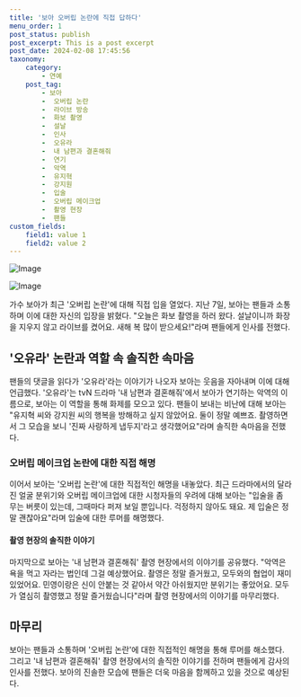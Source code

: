 ```yaml
---
title: '보아 오버립 논란에 직접 답하다'
menu_order: 1
post_status: publish
post_excerpt: This is a post excerpt
post_date: 2024-02-08 17:45:56
taxonomy:
    category:
        - 연예
    post_tag:
        - 보아
        -  오버립 논란
        -  라이브 방송
        -  화보 촬영
        -  설날
        -  인사
        -  오유라
        -  내 남편과 결혼해줘
        -  연기
        -  악역
        -  유지혁
        -  강지원
        -  입술
        -  오버립 메이크업
        -  촬영 현장
        -  팬들
custom_fields:
    field1: value 1
    field2: value 2
---
```


![Image](https://ssl.pstatic.net/mimgnews/image/076/2024/02/08/2024020901000608800075821_20240208084205267.jpg?type=w540)

![Image](https://mimgnews.pstatic.net/image/076/2024/02/08/2024020901000608800075822_20240208084205270.jpg?type=w540)

가수 보아가 최근 '오버립 논란'에 대해 직접 입을 열었다. 지난 7일, 보아는 팬들과 소통하며 이에 대한 자신의 입장을 밝혔다. "오늘은 화보 촬영을 하러 왔다. 설날이니까 화장을 지우지 않고 라이브를 켰어요. 새해 복 많이 받으세요!"라며 팬들에게 인사를 전했다.
## '오유라' 논란과 역할 속 솔직한 속마음
팬들의 댓글을 읽다가 '오유라'라는 이야기가 나오자 보아는 웃음을 자아내며 이에 대해 언급했다. '오유라'는 tvN 드라마 '내 남편과 결혼해줘'에서 보아가 연기하는 악역의 이름으로, 보아는 이 역할을 통해 화제를 모으고 있다. 팬들이 보내는 비난에 대해 보아는 "유지혁 씨와 강지원 씨의 행복을 방해하고 싶지 않았어요. 둘이 정말 예쁘죠. 촬영하면서 그 모습을 보니 '진짜 사랑하게 냅두지'라고 생각했어요"라며 솔직한 속마음을 전했다.
### 오버립 메이크업 논란에 대한 직접 해명
이어서 보아는 '오버립 논란'에 대한 직접적인 해명을 내놓았다. 최근 드라마에서의 달라진 얼굴 분위기와 오버립 메이크업에 대한 시청자들의 우려에 대해 보아는 "입술을 좀 무는 버릇이 있는데, 그때마다 퍼져 보일 뿐입니다. 걱정하지 않아도 돼요. 제 입술은 정말 괜찮아요"라며 입술에 대한 루머를 해명했다.
#### 촬영 현장의 솔직한 이야기
마지막으로 보아는 '내 남편과 결혼해줘' 촬영 현장에서의 이야기를 공유했다. "악역은 욕을 먹고 자라는 법인데 그걸 예상했어요. 촬영은 정말 즐거웠고, 모두와의 협업이 재미있었어요. 민영이랑은 신이 안붙는 것 같아서 약간 아쉬웠지만 분위기는 좋았어요. 모두가 열심히 촬영했고 정말 즐거웠습니다"라며 촬영 현장에서의 이야기를 마무리했다.
## 마무리
보아는 팬들과 소통하며 '오버립 논란'에 대한 직접적인 해명을 통해 루머를 해소했다. 그리고 '내 남편과 결혼해줘' 촬영 현장에서의 솔직한 이야기를 전하며 팬들에게 감사의 인사를 전했다. 보아의 진솔한 모습에 팬들은 더욱 마음을 함께하고 있을 것으로 예상된다.
